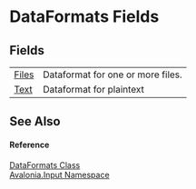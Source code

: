 # DataFormats Fields




## Fields
<table>
<tr>
<td><a href="F_Avalonia_Input_DataFormats_Files">Files</a></td>
<td>Dataformat for one or more files.</td>
</tr>
<tr>
<td><a href="F_Avalonia_Input_DataFormats_Text">Text</a></td>
<td>Dataformat for plaintext</td>
</tr>
</table>

## See Also


#### Reference
<a href="T_Avalonia_Input_DataFormats">DataFormats Class</a>  
<a href="N_Avalonia_Input">Avalonia.Input Namespace</a>  

